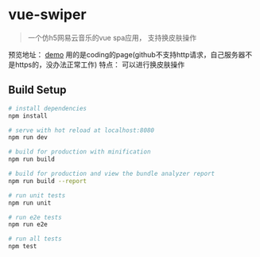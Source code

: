# vue-swiper

> 一个仿h5网易云音乐的vue spa应用，
支持换皮肤操作

预览地址： <a href="http://boseny.coding.me/CloudMusic-Vue/dist/">demo</a>
用的是coding的page(github不支持http请求，自己服务器不是https的，没办法正常工作)
特点： 可以进行换皮肤操作
## Build Setup

``` bash
# install dependencies
npm install

# serve with hot reload at localhost:8080
npm run dev

# build for production with minification
npm run build

# build for production and view the bundle analyzer report
npm run build --report

# run unit tests
npm run unit

# run e2e tests
npm run e2e

# run all tests
npm test
```
